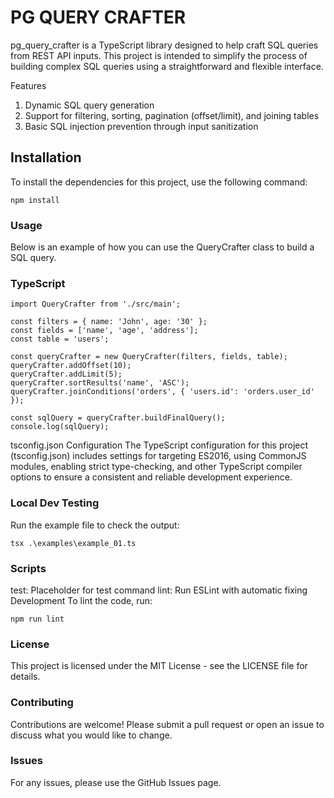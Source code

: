 
# PG QUERY CRAFTER
pg_query_crafter is a TypeScript library designed to help craft SQL queries from REST API inputs. This project is intended to simplify the process of building complex SQL queries using a straightforward and flexible interface.

Features
1. Dynamic SQL query generation
2. Support for filtering, sorting, pagination (offset/limit), and joining tables
3. Basic SQL injection prevention through input sanitization

## Installation
To install the dependencies for this project, use the following command:
```
npm install
```

### Usage
Below is an example of how you can use the QueryCrafter class to build a SQL query.

### TypeScript
```
import QueryCrafter from './src/main';

const filters = { name: 'John', age: '30' };
const fields = ['name', 'age', 'address'];
const table = 'users';

const queryCrafter = new QueryCrafter(filters, fields, table);
queryCrafter.addOffset(10);
queryCrafter.addLimit(5);
queryCrafter.sortResults('name', 'ASC');
queryCrafter.joinConditions('orders', { 'users.id': 'orders.user_id' });

const sqlQuery = queryCrafter.buildFinalQuery();
console.log(sqlQuery);
```
tsconfig.json Configuration
The TypeScript configuration for this project (tsconfig.json) includes settings for targeting ES2016, using CommonJS modules, enabling strict type-checking, and other TypeScript compiler options to ensure a consistent and reliable development experience.

### Local Dev Testing
Run the example file to check the output:
```
tsx .\examples\example_01.ts
```

### Scripts
test: Placeholder for test command
lint: Run ESLint with automatic fixing
Development
To lint the code, run:
```
npm run lint
```
### License
This project is licensed under the MIT License - see the LICENSE file for details.


### Contributing
Contributions are welcome! Please submit a pull request or open an issue to discuss what you would like to change.

### Issues
For any issues, please use the GitHub Issues page.